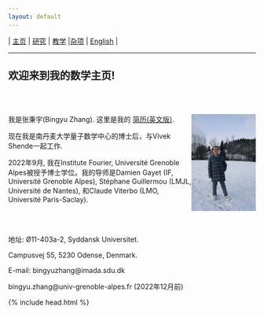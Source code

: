 ```yaml
---
layout: default
---
```



| [主页](index-ch.md)  | [研究](research-ch.md)    | [教学](teaching-ch.md)     |[杂项](miscellaneous-ch.md)    | [English](index.md) |

* * *
## 欢迎来到我的数学主页!

<br /><br />


<div style="width:100%;">
            <img src="me.jpeg" align="right"  width="26%" height="26%"/>
            <p>我是张秉宇(Bingyu Zhang). 这里是我的 <a href="Files/CV.pdf">简历(英文版)</a>.</p>
            <p>现在我是南丹麦大学量子数学中心的博士后，与Vivek Shende一起工作.</p>
            <p>2022年9月, 我在Institute Fourier, Université Grenoble Alpes被授予博士学位。我的导师是Damien Gayet (IF, Université Grenoble Alpes), Stéphane Guillermou (LMJL, Université de Nantes), 和Claude Viterbo (LMO, Université Paris-Saclay).</p>
            <br /><br />
            <p>地址: Ø11-403a-2, Syddansk Universitet. </p>
            <p>Campusvej 55, 5230 Odense, Denmark.</p>
            <p>E-mail: bingyuzhang@imada.sdu.dk</p>
            <p>bingyu.zhang@univ-grenoble-alpes.fr (2022年12月前)</p>
</div>


{% include head.html %}



